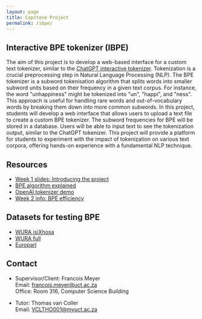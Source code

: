 ```yaml
---
layout: page
title: Capstone Project
permalink: /ibpe/
---
```


<h2>Interactive BPE tokenizer (IBPE)</h2>



The aim of this project is to develop a web-based interface for a custom text tokenizer, similar to the [ChatGPT interactive tokenizer](https://platform.openai.com/tokenizer). Tokenization is a crucial preprocessing step in Natural Language Processing (NLP). The BPE tokenizer is a subword tokenisation algorithm that splits words into smaller subword units based on their frequency in a given text corpus. For instance, the word "unhappiness" might be tokenized into "un", "happi", and "ness". This approach is useful for handling rare words and out-of-vocabulary words by breaking them down into more common subwords. In this project, students will develop a web interface that allows users to upload a text file to create a custom BPE tokenizer. The subword frequencies for BPE will be stored in a database. Users will be able to input text to see the tokenization output, similar to the ChatGPT tokenizer. This project will provide a platform for students to experiment with the impact of tokenization on various text corpora, offering hands-on experience with a fundamental NLP technique.


<h2>Resources</h2>


* [Week 1 slides: Introducing the project](https://drive.google.com/file/d/171zX20xmgomXx_q7kFEXPPeFczeJ6Fdp/view?usp=sharing)
* [BPE algorithm explained](https://huggingface.co/learn/nlp-course/en/chapter6/5)
* [OpenAI tokenizer demo](https://platform.openai.com/tokenizer)
* [Week 2 info: BPE efficiency](https://drive.google.com/file/d/1WenFZGIfSx0XdZ-CVdpRCutpuXUEPMXz/view?usp=sharing)

<h2>Datasets for testing BPE</h2>

* [WURA isiXhosa](https://drive.google.com/file/d/1OMiiVbsMs3RE3mbk_-Oc0C3XcmMQ-X9J/view?usp=sharing)
* [WURA full](https://huggingface.co/datasets/castorini/wura)
* [Europarl](https://www.statmt.org/europarl/)

<h2>Contact</h2>

* Supervisor/Client: Francois Meyer \
  Email: francois.meyer@uct.ac.za \
  Office: Room 316, Computer Science Building
	

* Tutor: Thomas van Coller \
  Email: VCLTHO001@myuct.ac.za

  